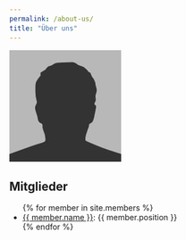 ```yaml
---
permalink: /about-us/
title: "Über uns"
---
```


![Die Fachschaft](/assets/images/bio-photo.jpg)


## Mitglieder
<ul>
{% for member in site.members %}
  <li><a href="{{member.url}}">{{ member.name }}</a>: {{ member.position }}</li>
{% endfor %}
</ul>
